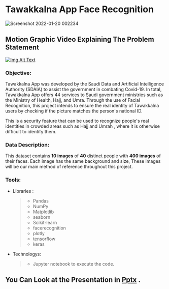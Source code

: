 
# Tawakkalna App Face Recognition
![Screenshot 2022-01-20 002234](https://user-images.githubusercontent.com/93244403/150216003-7ed49ee6-ba67-4e41-9692-1928808e2a84.png)


## Motion Graphic Video Explaining The Problem Statement
[![Img Alt Text](https://user-images.githubusercontent.com/93244403/150767536-6080872b-aca7-4531-a058-522cf738b055.jpeg)](https://youtu.be/6R8ChxJuhqk)

### Objective:
Tawakkalna App was developed by the Saudi Data and Artificial Intelligence Authority (SDAIA) to assist the government in combating Covid-19.
In total, Tawakkalna App offers 44 services to Saudi government ministries such as the Ministry of Health, Hajj, and Umra.
Through the use of Facial Recognition, this project intends to ensure the real identity of Tawakkalna users by checking if the picture matches the person's national ID.

This is a security feature that can be used to recognize people's real identities in crowded areas such as Hajj and Umrah , where it is otherwise difficult to identify them.


### Data Description:

This dataset contains **10 images** of **40** distinct people with **400 images** of their faces.
Each image has the same background and size, These images will be our main method of reference throughout this project.

### Tools:

* Libraries :
     >- Pandas
     >- NumPy
     >- Matplotlib
     >- seaborn
     >- Scikit-learn
     >- facerecognition
     >- plotly    
     >- tensorflow
     >- keras

* Technologys:
     >- Jupyter notebook to execute the code.


## You Can Look at the Presentation in [Pptx](https://drive.google.com/file/d/1NZD4dMYUVGLKL3DRCS1viZgCnnjABtIQ/view?usp=sharing) .
